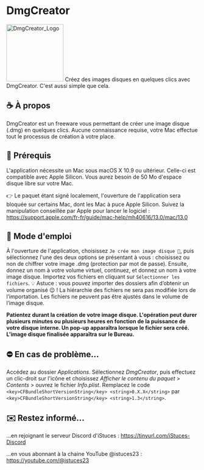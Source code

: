 # DmgCreator

<img width="150" alt="DmgCreator_Logo" src="https://user-images.githubusercontent.com/108399865/236689341-c70da0e4-c99c-47f9-980d-8a070fbaf443.png">
Créez des images disques en quelques clics avec DmgCreator. C'est aussi simple que cela.

## ☕️ À propos
DmgCreator est un freeware vous permettant de créer une image disque (.dmg) en quelques clics. Aucune connaissance requise, votre Mac effectue tout le processus de création à votre place.

## 🚀 Prérequis
L'application nécessite un Mac sous macOS X 10.9 ou ultérieur. Celle-ci est compatible avec Apple Silicon.
Vous aurez besoin de 50 Mo d'espace disque libre sur votre Mac.

👉 Le paquet étant signé localement, l'ouverture de l'application sera bloquée sur certains Mac, dont les Mac à puce Apple Silicon. Suivez la manipulation conseillée par Apple pour lancer le logiciel : https://support.apple.com/fr-fr/guide/mac-help/mh40616/13.0/mac/13.0

## 📖 Mode d'emploi
À l'ouverture de l'application, choisissez `Je crée mon image disque 🚀`, puis sélectionnez l'une des deux options se présentant à vous : choisissez ou non de chiffrer votre image .dmg (protection par mot de passe).
Ensuite, donnez un nom à votre volume virtuel, continuez, et donnez un nom à votre image disque.
Importez vos fichiers en cliquant sur `Sélectionner les fichiers`. 💡 Astuce : vous pouvez importer des dossiers afin d’obtenir un volume organisé 😉 ! La hiérarchie des fichiers ne sera pas modifiée lors de l’importation. Les fichiers ne peuvent pas être ajustés dans le volume de l’image disque.

**Patientez durant la création de votre image disque. L'opération peut durer plusieurs minutes ou plusieurs heures en fonction de la puissance de votre disque interne. Un pop-up apparaîtra lorsque le fichier sera créé. L'image disque finalisée apparaîtra sur le Bureau.**

## ⛔️ En cas de problème...
Accédez au dossier *Applications*. Sélectionnez *DmgCreator*, puis effectuez un clic-droit sur l'icône et choisissez *Afficher le contenu du paquet* > *Contents* > ouvrez le fichier *Info.plist*. Remplacez le code `<key>CFBundleShortVersionString</key>
 <string>0.X.X</string>` par `<key>CFBundleShortVersionString</key>
 <string>1.3</string>`.

## ✉️ Restez informé...
...en rejoignant le serveur Discord d'iStuces : https://tinyurl.com/iStuces-Discord

...en vous abonnant à la chaine YouTube @istuces23 : https://youtube.com/@istuces23
